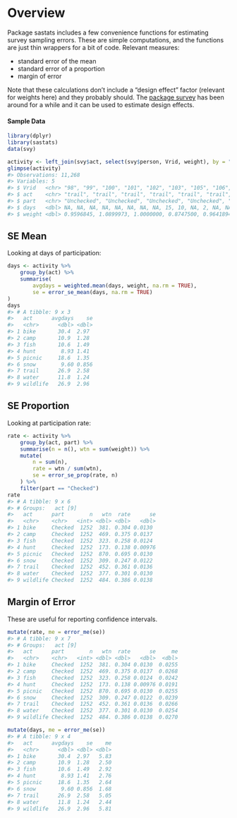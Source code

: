 
<!-- .md is generated from .Rmd. Please edit that file -->

# Overview

Package sastats includes a few convenience functions for estimating
survey sampling errors. These are simple computations, and the functions
are just thin wrappers for a bit of code. Relevant measures:

  - standard error of the mean
  - standard error of a proportion
  - margin of error

Note that these calculations don’t include a “design effect” factor
(relevant for weights here) and they probably should. The [package
survey](https://cran.r-project.org/web/packages/survey/index.html) has
been around for a while and it can be used to estimate design effects.

#### Sample Data

``` r
library(dplyr)
library(sastats)
data(svy)

activity <- left_join(svy$act, select(svy$person, Vrid, weight), by = "Vrid")
glimpse(activity)
#> Observations: 11,268
#> Variables: 5
#> $ Vrid   <chr> "98", "99", "100", "101", "102", "103", "105", "106", "107",...
#> $ act    <chr> "trail", "trail", "trail", "trail", "trail", "trail", "trail...
#> $ part   <chr> "Unchecked", "Unchecked", "Unchecked", "Unchecked", "Uncheck...
#> $ days   <dbl> NA, NA, NA, NA, NA, NA, NA, NA, 15, 10, NA, 2, NA, NA, 10, N...
#> $ weight <dbl> 0.9596845, 1.0899973, 1.0000000, 0.8747500, 0.9641894, 0.924...
```

## SE Mean

Looking at days of participation:

``` r
days <- activity %>%
    group_by(act) %>% 
    summarise(
        avgdays = weighted.mean(days, weight, na.rm = TRUE),
        se = error_se_mean(days, na.rm = TRUE)
)
days
#> # A tibble: 9 x 3
#>   act      avgdays    se
#>   <chr>      <dbl> <dbl>
#> 1 bike       30.4  2.97 
#> 2 camp       10.9  1.28 
#> 3 fish       10.6  1.49 
#> 4 hunt        8.93 1.41 
#> 5 picnic     18.6  1.35 
#> 6 snow        9.60 0.856
#> 7 trail      26.9  2.58 
#> 8 water      11.8  1.24 
#> 9 wildlife   26.9  2.96
```

## SE Proportion

Looking at participation rate:

``` r
rate <- activity %>%
    group_by(act, part) %>%
    summarise(n = n(), wtn = sum(weight)) %>%
    mutate(
        n = sum(n), 
        rate = wtn / sum(wtn),
        se = error_se_prop(rate, n)
    ) %>%
    filter(part == "Checked")
rate
#> # A tibble: 9 x 6
#> # Groups:   act [9]
#>   act      part        n   wtn  rate      se
#>   <chr>    <chr>   <int> <dbl> <dbl>   <dbl>
#> 1 bike     Checked  1252  381. 0.304 0.0130 
#> 2 camp     Checked  1252  469. 0.375 0.0137 
#> 3 fish     Checked  1252  323. 0.258 0.0124 
#> 4 hunt     Checked  1252  173. 0.138 0.00976
#> 5 picnic   Checked  1252  870. 0.695 0.0130 
#> 6 snow     Checked  1252  309. 0.247 0.0122 
#> 7 trail    Checked  1252  452. 0.361 0.0136 
#> 8 water    Checked  1252  377. 0.301 0.0130 
#> 9 wildlife Checked  1252  484. 0.386 0.0138
```

## Margin of Error

These are useful for reporting confidence intervals.

``` r
mutate(rate, me = error_me(se))
#> # A tibble: 9 x 7
#> # Groups:   act [9]
#>   act      part        n   wtn  rate      se     me
#>   <chr>    <chr>   <int> <dbl> <dbl>   <dbl>  <dbl>
#> 1 bike     Checked  1252  381. 0.304 0.0130  0.0255
#> 2 camp     Checked  1252  469. 0.375 0.0137  0.0268
#> 3 fish     Checked  1252  323. 0.258 0.0124  0.0242
#> 4 hunt     Checked  1252  173. 0.138 0.00976 0.0191
#> 5 picnic   Checked  1252  870. 0.695 0.0130  0.0255
#> 6 snow     Checked  1252  309. 0.247 0.0122  0.0239
#> 7 trail    Checked  1252  452. 0.361 0.0136  0.0266
#> 8 water    Checked  1252  377. 0.301 0.0130  0.0254
#> 9 wildlife Checked  1252  484. 0.386 0.0138  0.0270

mutate(days, me = error_me(se))
#> # A tibble: 9 x 4
#>   act      avgdays    se    me
#>   <chr>      <dbl> <dbl> <dbl>
#> 1 bike       30.4  2.97   5.83
#> 2 camp       10.9  1.28   2.50
#> 3 fish       10.6  1.49   2.92
#> 4 hunt        8.93 1.41   2.76
#> 5 picnic     18.6  1.35   2.64
#> 6 snow        9.60 0.856  1.68
#> 7 trail      26.9  2.58   5.05
#> 8 water      11.8  1.24   2.44
#> 9 wildlife   26.9  2.96   5.81
```
